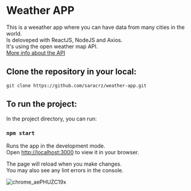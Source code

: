 # Weather APP

This is a weeather app where you can have data from many cities in the world.\
Is deloveped with ReactJS, NodeJS and Axios.\
It's using the open weather map API.\
[More info about the API](https://openweathermap.org/)


## Clone the repository in your local: 
`git clone https://github.com/saracrz/weather-app.git`

## To run the project:

In the project directory, you can run:

### `npm start`

Runs the app in the development mode.\
Open [http://localhost:3000](http://localhost:3000) to view it in your browser.

The page will reload when you make changes.\
You may also see any lint errors in the console.



![chrome_aePHUZC19x](https://user-images.githubusercontent.com/55748821/206927016-2c4dd110-3b8e-4966-8821-d703f43792c5.gif)
